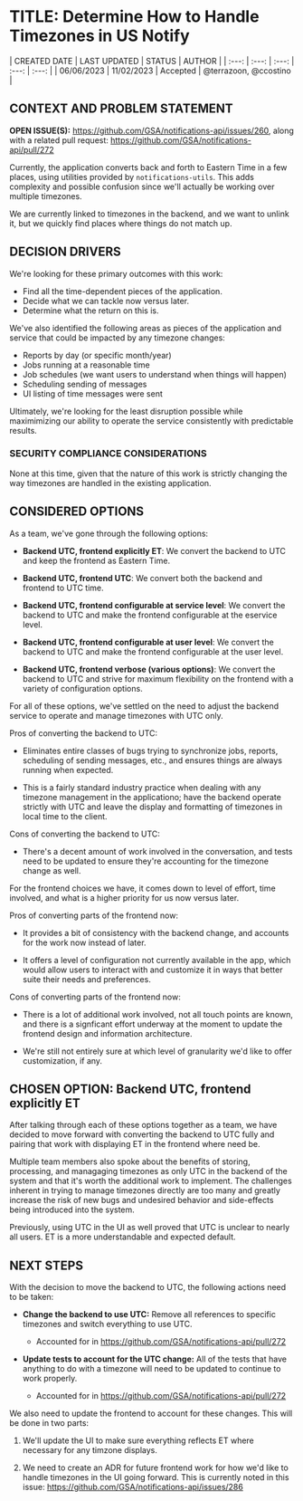 # TITLE:  Determine How to Handle Timezones in US Notify


| CREATED DATE | LAST UPDATED | STATUS | AUTHOR |
| :---: | :---: | :---: | :---: | :---: |
| 06/06/2023 | 11/02/2023 | Accepted | @terrazoon, @ccostino |


## CONTEXT AND PROBLEM STATEMENT

**OPEN ISSUE(S):** https://github.com/GSA/notifications-api/issues/260, along
with a related pull request: https://github.com/GSA/notifications-api/pull/272

Currently, the application converts back and forth to Eastern Time in a few
places, using utilities provided by `notifications-utils`. This adds complexity
and possible confusion since we'll actually be working over multiple timezones.

We are currently linked to timezones in the backend, and we want to unlink it,
but we quickly find places where things do not match up.


## DECISION DRIVERS

We're looking for these primary outcomes with this work:

- Find all the time-dependent pieces of the application.
- Decide what we can tackle now versus later.
- Determine what the return on this is.

We've also identified the following areas as pieces of the application and
service that could be impacted by any timezone changes:

- Reports by day (or specific month/year)
- Jobs running at a reasonable time 
- Job schedules (we want users to understand when things will happen)
- Scheduling sending of messages
- UI listing of time messages were sent

Ultimately, we're looking for the least disruption possible while maximimizing
our ability to operate the service consistently with predictable results.


### SECURITY COMPLIANCE CONSIDERATIONS

None at this time, given that the nature of this work is strictly changing the
way timezones are handled in the existing application.


## CONSIDERED OPTIONS

As a team, we've gone through the following options:

- **Backend UTC, frontend explicitly ET**:  We convert the backend to UTC and
  keep the frontend as Eastern Time.

- **Backend UTC, frontend UTC**:  We convert both the backend and frontend to
  UTC time.

- **Backend UTC, frontend configurable at service level**:  We convert the
  backend to UTC and make the frontend configurable at the eservice level.

- **Backend UTC, frontend configurable at user level**:  We convert the backend
  to UTC and make the frontend configurable at the user level.

- **Backend UTC, frontend verbose (various options)**:  We convert the backend
  to UTC and strive for maximum flexibility on the frontend with a variety of
  configuration options.

For all of these options, we've settled on the need to adjust the backend
service to operate and manage timezones with UTC only.

Pros of converting the backend to UTC:

- Eliminates entire classes of bugs trying to synchronize jobs, reports,
  scheduling of sending messages, etc., and ensures things are always running
  when expected.

- This is a fairly standard industry practice when dealing with any timezone
  management in the applicationo; have the backend operate strictly with UTC
  and leave the display and formatting of timezones in local time to the client.

Cons of converting the backend to UTC:

- There's a decent amount of work involved in the conversation, and tests need
  to be updated to ensure they're accounting for the timezone change as well.

For the frontend choices we have, it comes down to level of effort, time
involved, and what is a higher priority for us now versus later.

Pros of converting parts of the frontend now:

- It provides a bit of consistency with the backend change, and accounts for the
  work now instead of later.

- It offers a level of configuration not currently available in the app, which
  would allow users to interact with and customize it in ways that better suite
  their needs and preferences.

Cons of converting parts of the frontend now:

- There is a lot of additional work involved, not all touch points are known,
  and there is a signficant effort underway at the moment to update the
  frontend design and information architecture.

- We're still not entirely sure at which level of granularity we'd like to offer
  customization, if any.


## CHOSEN OPTION:  Backend UTC, frontend explicitly ET

After talking through each of these options together as a team, we have decided
to move forward with converting the backend to UTC fully and pairing that work
with displaying ET in the frontend where need be.

Multiple team members also spoke about the benefits of storing, processing, and
managaging timezones as only UTC in the backend of the system and that it's
worth the additional work to implement.  The challenges inherent in trying to
manage timezones directly are too many and greatly increase the risk of new bugs
and undesired behavior and side-effects being introduced into the system.

Previously, using UTC in the UI as well proved that UTC is unclear to nearly all
users. ET is a more understandable and expected default.


## NEXT STEPS

With the decision to move the backend to UTC, the following actions need to be
taken:

- **Change the backend to use UTC:**  Remove all references to specific
  timezones and switch everything to use UTC.
  - Accounted for in https://github.com/GSA/notifications-api/pull/272

- **Update tests to account for the UTC change:**  All of the tests that have
  anything to do with a timezone will need to be updated to continue to work
  properly.
  - Accounted for in https://github.com/GSA/notifications-api/pull/272

We also need to update the frontend to account for these changes.  This will be
done in two parts:

1. We'll update the UI to make sure everything reflects ET where necessary for
   any timzone displays.

1. We need to create an ADR for future frontend work for how we'd like to handle
   timezones in the UI going forward.  This is currently noted in this issue:
   https://github.com/GSA/notifications-api/issues/286
